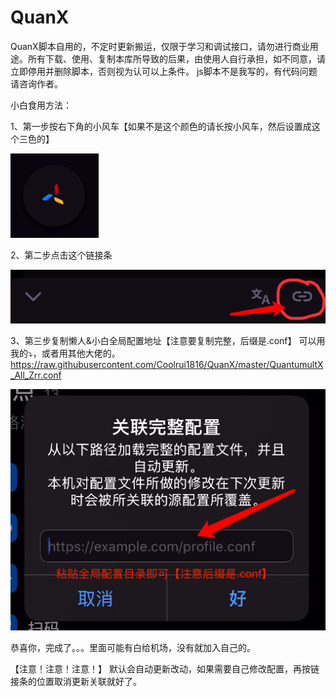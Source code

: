 # QuanX
QuanX脚本自用的，不定时更新搬运，仅限于学习和调试接口，请勿进行商业用途。所有下载、使用、复制本库所导致的后果，由使用人自行承担，如不同意，请立即停用并删除脚本，否则视为认可以上条件。
js脚本不是我写的，有代码问题请咨询作者。

小白食用方法：

1、第一步按右下角的小风车【如果不是这个颜色的请长按小风车，然后设置成这个三色的】

![image](https://raw.githubusercontent.com/Coolrui1816/QuanX/master/img/Help/help_p1.png) 


2、第二步点击这个链接条

![image](https://raw.githubusercontent.com/Coolrui1816/QuanX/master/img/Help/help_p2.png) 


3、第三步复制懒人&小白全局配置地址【注意要复制完整，后缀是.conf】
可以用我的⤵️，或者用其他大佬的。
https://raw.githubusercontent.com/Coolrui1816/QuanX/master/QuantumultX_All_Zrr.conf

![image](https://raw.githubusercontent.com/Coolrui1816/QuanX/master/img/Help/help_p3.png) 

恭喜你，完成了。。。里面可能有白给机场，没有就加入自己的。

【注意！注意！注意！】
默认会自动更新改动，如果需要自己修改配置，再按链接条的位置取消更新关联就好了。
